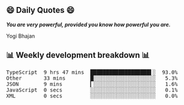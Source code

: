 ## 😄 Daily Quotes 😄

_**You are very powerful, provided you know how powerful you are.**_

Yogi Bhajan



## 📊 Weekly development breakdown 📊

<pre>TypeScript  9 hrs 47 mins  ███████████████████▌░  93.0%
Other       33 mins        █░░░░░░░░░░░░░░░░░░░░   5.3%
JSON        9 mins         ▎░░░░░░░░░░░░░░░░░░░░   1.6%
JavaScript  0 secs         ░░░░░░░░░░░░░░░░░░░░░   0.1%
XML         0 secs         ░░░░░░░░░░░░░░░░░░░░░   0.0%</pre>